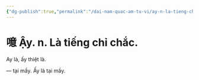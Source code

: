 ```yaml
---
{"dg-publish":true,"permalink":"/dai-nam-quac-am-tu-vi/ay-n-la-tieng-chi-chac/","tags":["âm-tự-vị"],"created":"2025-08-15T14:51:54.937+07:00"}
---
```


# 噫 Ậy. n. Là tiếng chỉ chắc.

Ay là, ấy thiệt là.

— tại mầy. Ấy là tại mầy.